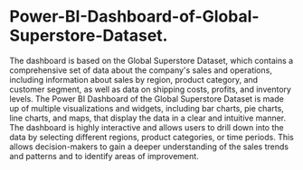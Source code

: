 # Power-BI-Dashboard-of-Global-Superstore-Dataset.
The dashboard is based on the Global Superstore Dataset, which contains a comprehensive set of data about the company's sales and operations, including information about sales by region, product category, and customer segment, as well as data on shipping costs, profits, and inventory levels.
The Power BI Dashboard of the Global Superstore Dataset is made up of multiple visualizations and widgets, including bar charts, pie charts, line charts, and maps, that display the data in a clear and intuitive manner. The dashboard is highly interactive and allows users to drill down into the data by selecting different regions, product categories, or time periods. This allows decision-makers to gain a deeper understanding of the sales trends and patterns and to identify areas of improvement.
